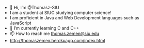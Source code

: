 - 👋 Hi, I’m @Thomasz-SIU
- I am a student at SIUC studying computer science!
- I am proficient in Java and Web Development languages such as JavaScript
- 🌱 I’m currently learning C and C++
- 📫 How to reach me thomas.zemen@siu.edu
- http://thomaszemen.herokuapp.com/index.html

<!---
Thomasz-SIU/Thomasz-SIU is a ✨ special ✨ repository because its `README.md` (this file) appears on your GitHub profile.
You can click the Preview link to take a look at your changes.
--->
